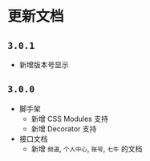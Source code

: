 # 更新文档

## `3.0.1`

* 新增版本号显示

## `3.0.0`

* 脚手架
  - 新增 CSS Modules 支持
  - 新增 Decorator 支持
* 接口文档
  - 新增 `频道`, `个人中心`, `账号`, `七牛` 的文档
